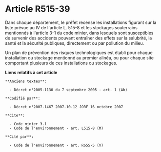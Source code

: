 # Article R515-39

Dans chaque département, le préfet recense les installations figurant sur la liste prévue au IV de l'article L. 515-8 et les
stockages souterrains mentionnés à l'article 3-1 du code minier, dans lesquels sont susceptibles de survenir des accidents
pouvant entraîner des effets sur la salubrité, la santé et la sécurité publiques, directement ou par pollution du milieu.

Un plan de prévention des risques technologiques est établi pour chaque installation ou stockage mentionné au premier alinéa,
ou pour chaque site comportant plusieurs de ces installations ou stockages.

**Liens relatifs à cet article**

	**Anciens textes**:

	  - Décret n°2005-1130 du 7 septembre 2005 - art. 1 (Ab)

	**Codifié par**:

	  - Décret n°2007-1467 2007-10-12 JORF 16 octobre 2007

	**Cite**:

	  - Code minier 3-1
	  - Code de l'environnement - art. L515-8 (M)

	**Cité par**:

	  - Code de l'environnement - art. R655-5 (V)
